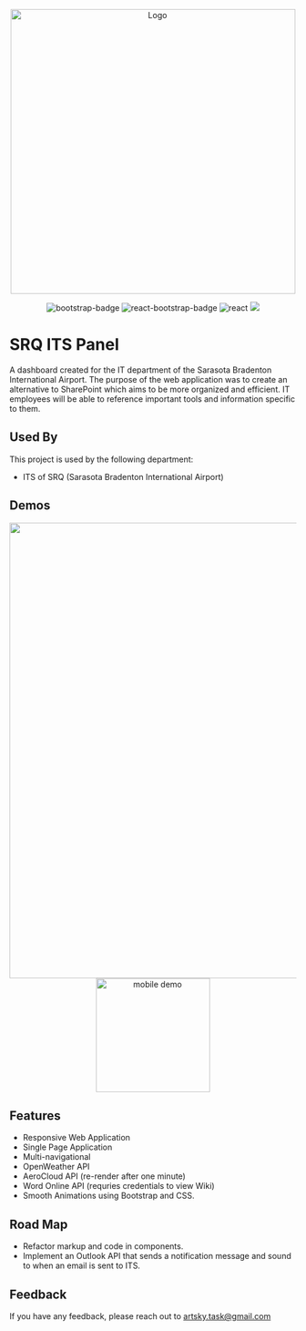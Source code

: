 <p align = "center">
<img src = "https://raw.githubusercontent.com/artsky-bot/srq-its-panel/main/srq-readme-logo.png" alt = "Logo" width = "500"/></p>

<p align = "center">
<img src = "https://img.shields.io/badge/Bootstrap-5.2.3-7952B3?logo=bootstrap&style=flat" alt = "bootstrap-badge"/> <img src = "https://img.shields.io/badge/React--Bootstrap-2.7.2-61DAFB?logo=react&style=flat" alt = "react-bootstrap-badge"/> <img src = "https://img.shields.io/badge/React-18.2.0-61DAFB?logo=react&style=flat" alt = "react"/> <img src = "https://img.shields.io/badge/gh--pages-5.0.0-white?logo=github&style=flat"/>
</p>

# SRQ ITS Panel

A dashboard created for the IT department of the Sarasota Bradenton International Airport. The purpose of the web application was to create an alternative to SharePoint which aims to be more organized and efficient. IT employees will be able to reference important tools and information specific to them.

## Used By

This project is used by the following department:

- ITS of SRQ (Sarasota Bradenton International Airport)

## Demos

<p align="center"> 
<img src = "https://github.com/artsky-bot/srq-its-panel/blob/main/srq-readme-demo.gif?raw=true" width = "800"/>

<img src = "https://github.com/artsky-bot/srq-its-panel/blob/main/srq-mobile-readme-demo.gif?raw=true" alt = "mobile demo" width = "200"/>
</p>

## Features

- Responsive Web Application
- Single Page Application
- Multi-navigational
- OpenWeather API
- AeroCloud API (re-render after one minute)
- Word Online API (requries credentials to view Wiki)
- Smooth Animations using Bootstrap and CSS.

## Road Map

- Refactor markup and code in components.
- Implement an Outlook API that sends a notification message and sound to when an email is sent to ITS.

## Feedback

If you have any feedback, please reach out to artsky.task@gmail.com
